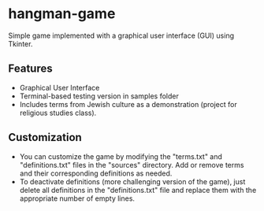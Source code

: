 # hangman-game
Simple game implemented with a graphical user interface (GUI) using Tkinter.
## Features
* Graphical User Interface
* Terminal-based testing version in samples folder
* Includes terms from Jewish culture as a demonstration (project for religious studies class).

## Customization
* You can customize the game by modifying the "terms.txt" and "definitions.txt" files in the "sources" directory. Add or remove terms and their corresponding definitions as needed.
* To deactivate definitions (more challenging version of the game), just delete all definitions in the "definitions.txt" file and replace them with the appropriate number of empty lines.
